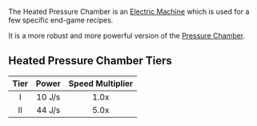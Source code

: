 The Heated Pressure Chamber is an [Electric Machine](https://github.com/Slimefun/Slimefun4/wiki/Electric-Machines) which is used for a few specific end-game recipes.

It is a more robust and more powerful version of the [Pressure Chamber](https://github.com/Slimefun/Slimefun4/wiki/Pressure-Chamber).

## Heated Pressure Chamber Tiers

| Tier | Power  | Speed Multiplier |
| :--: | :----: | :--------------: |
| I    | 10 J/s | 1.0x             |
| II   | 44 J/s | 5.0x             |